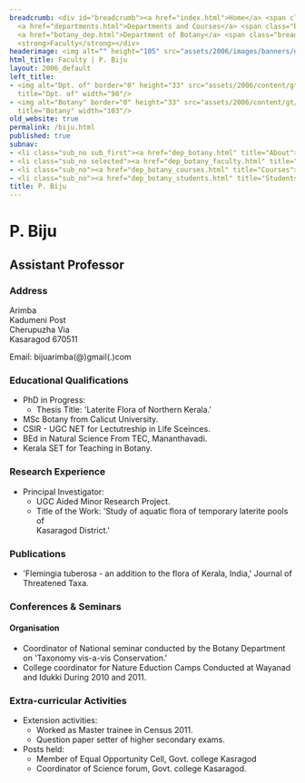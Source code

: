 ```yaml
---
breadcrumb: <div id="breadcrumb"><a href="index.html">Home</a> <span class="breadcrumb_spacer">&gt;</span>
  <a href="departments.html">Departments and Courses</a> <span class="breadcrumb_spacer">&gt;</span>
  <a href="botany_dep.html">Department of Botany</a> <span class="breadcrumb_spacer">&gt;</span>
  <strong>Faculty</strong></div>
headerimage: <img alt="" height="105" src="assets/2006/images/banners/departments.jpg" width="472"/>
html_title: Faculty | P. Biju
layout: 2006_default
left_title:
- <img alt="Dpt. of" border="0" height="33" src="assets/2006/content/gt/fcb6421c7c62628408190d4ca84029e5.png"
  title="Dpt. of" width="98"/>
- <img alt="Botany" border="0" height="33" src="assets/2006/content/gt/5e27a06476458eedd01db97afdec71f6.png"
  title="Botany" width="103"/>
old_website: true
permalink: /biju.html
published: true
subnav:
- <li class="sub_no sub_first"><a href="dep_botany.html" title="About">About</a></li>
- <li class="sub_no selected"><a href="dep_botany_faculty.html" title="Faculty">Faculty</a></li>
- <li class="sub_no"><a href="dep_botany_courses.html" title="Courses">Courses</a></li>
- <li class="sub_no"><a href="dep_botany_students.html" title="Students">Students</a></li>
title: P. Biju
---
```


# P. Biju

## Assistant Professor

### Address

Arimba  
Kadumeni Post  
Cherupuzha Via  
Kasaragod 670511  
  
Email: bijuarimba(@)gmail(.)com

### Educational Qualifications

  * PhD in Progress:
    * Thesis Title: 'Laterite Flora of Northern Kerala.'
  * MSc Botany from Calicut University.
  * CSIR - UGC NET for Lectutreship in Life Sceinces.
  * BEd in Natural Science From TEC, Mananthavadi.
  * Kerala SET for Teaching in Botany.

### Research Experience

  * Principal Investigator:
    * UGC Aided Minor Research Project.
    * Title of the Work: 'Study of aquatic flora of temporary laterite pools of   
Kasaragod District.'

### Publications

  * 'Flemingia tuberosa - an addition to the flora of Kerala, India,' Journal of Threatened Taxa.

### Conferences & Seminars

#### Organisation

  * Coordinator of National seminar conducted by the Botany Department on 'Taxonomy vis-a-vis Conservation.'
  * College coordinator for Nature Eduction Camps Conducted at Wayanad and Idukki During 2010 and 2011.

### Extra-curricular Activities

  * Extension activities:
    * Worked as Master trainee in Census 2011.
    * Question paper setter of higher secondary exams.
  * Posts held:
    * Member of Equal Opportunity Cell, Govt. college Kasragod
    * Coordinator of Science forum, Govt. college Kasaragod.